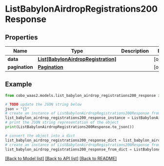 # ListBabylonAirdropRegistrations200Response


## Properties

Name | Type | Description | Notes
------------ | ------------- | ------------- | -------------
**data** | [**List[BabylonAirdropRegistration]**](BabylonAirdropRegistration.md) |  | [optional] 
**pagination** | [**Pagination**](Pagination.md) |  | [optional] 

## Example

```python
from cobo_waas2.models.list_babylon_airdrop_registrations200_response import ListBabylonAirdropRegistrations200Response

# TODO update the JSON string below
json = "{}"
# create an instance of ListBabylonAirdropRegistrations200Response from a JSON string
list_babylon_airdrop_registrations200_response_instance = ListBabylonAirdropRegistrations200Response.from_json(json)
# print the JSON string representation of the object
print(ListBabylonAirdropRegistrations200Response.to_json())

# convert the object into a dict
list_babylon_airdrop_registrations200_response_dict = list_babylon_airdrop_registrations200_response_instance.to_dict()
# create an instance of ListBabylonAirdropRegistrations200Response from a dict
list_babylon_airdrop_registrations200_response_from_dict = ListBabylonAirdropRegistrations200Response.from_dict(list_babylon_airdrop_registrations200_response_dict)
```
[[Back to Model list]](../README.md#documentation-for-models) [[Back to API list]](../README.md#documentation-for-api-endpoints) [[Back to README]](../README.md)



